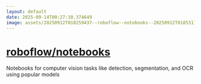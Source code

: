 ```yaml
---
layout: default
date: 2025-09-14T00:27:10.374649
image: assets/20250912T010259437--roboflow--notebooks--20250912T010531184--cropped.png
---
```


# [roboflow/notebooks](https://github.com/roboflow/notebooks)

Notebooks for computer vision tasks like detection, segmentation, and OCR using popular models
